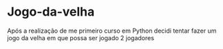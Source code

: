 # Jogo-da-velha

Após a realização de me primeiro curso em Python decidi tentar fazer um jogo da velha em que possa ser jogado 2 jogadores
